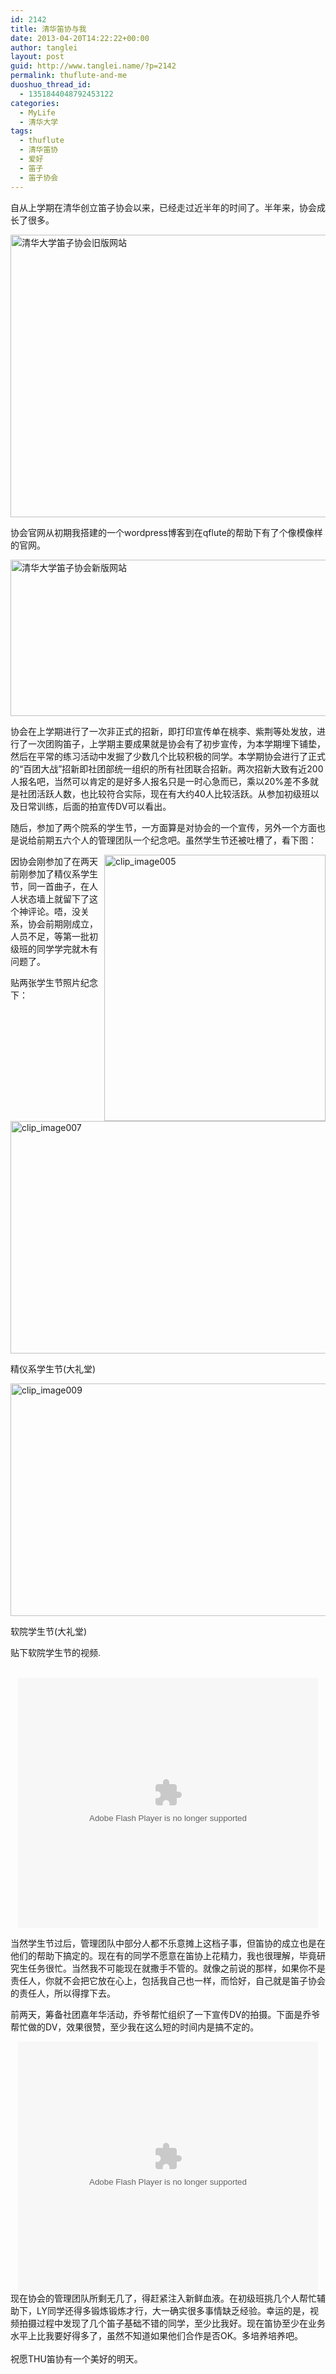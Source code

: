 ```yaml
---
id: 2142
title: 清华笛协与我
date: 2013-04-20T14:22:22+00:00
author: tanglei
layout: post
guid: http://www.tanglei.name/?p=2142
permalink: thuflute-and-me
duoshuo_thread_id:
  - 1351844048792453122
categories:
  - MyLife
  - 清华大学
tags:
  - thuflute
  - 清华笛协
  - 爱好
  - 笛子
  - 笛子协会
---
```

自从上学期在清华创立笛子协会以来，已经走过近半年的时间了。半年来，协会成长了很多。

[<img title="清华大学笛子协会旧版网站" style="border-left-width: 0px; border-right-width: 0px; border-bottom-width: 0px; float: none; margin-left: auto; display: block; border-top-width: 0px; margin-right: auto" border="0" alt="清华大学笛子协会旧版网站" src="http://www.tanglei.name/wp-content/uploads/2013/04/clip_image002_thumb1.jpg" width="557" height="452" />](http://www.tanglei.name/wp-content/uploads/2013/04/clip_image0021.jpg)

协会官网从初期我搭建的一个wordpress博客到在qflute的帮助下有了个像模像样的官网。

[<img title="清华大学笛子协会新版网站" style="border-left-width: 0px; border-right-width: 0px; border-bottom-width: 0px; float: none; margin-left: auto; display: block; border-top-width: 0px; margin-right: auto" border="0" alt="清华大学笛子协会新版网站" src="http://www.tanglei.name/wp-content/uploads/2013/04/clip_image004_thumb1.jpg" width="558" height="250" />](http://www.tanglei.name/wp-content/uploads/2013/04/clip_image0041.jpg)

协会在上学期进行了一次非正式的招新，即打印宣传单在桃李、紫荆等处发放，进行了一次团购笛子，上学期主要成果就是协会有了初步宣传，为本学期埋下铺垫，然后在平常的练习活动中发掘了少数几个比较积极的同学。本学期协会进行了正式的“百团大战”招新即社团部统一组织的所有社团联合招新。两次招新大致有近200人报名吧，当然可以肯定的是好多人报名只是一时心急而已，乘以20%差不多就是社团活跃人数，也比较符合实际，现在有大约40人比较活跃。从参加初级班以及日常训练，后面的拍宣传DV可以看出。

随后，参加了两个院系的学生节，一方面算是对协会的一个宣传，另外一个方面也是说给前期五六个人的管理团队一个纪念吧。虽然学生节还被吐槽了，看下图：

[<img title="clip_image005" style="border-left-width: 0px; border-right-width: 0px; border-bottom-width: 0px; margin-left: 0px; display: inline; border-top-width: 0px; margin-right: 0px" border="0" alt="clip_image005" align="right" src="http://www.tanglei.name/wp-content/uploads/2013/04/clip_image005_thumb.png" width="354" height="426" />](http://www.tanglei.name/wp-content/uploads/2013/04/clip_image005.png)

因协会刚参加了在两天前刚参加了精仪系学生节，同一首曲子，在人人状态墙上就留下了这个神评论。唔，没关系，协会前期刚成立，人员不足，等第一批初级班的同学学完就木有问题了。

贴两张学生节照片纪念下：

[<img title="clip_image007" style="border-left-width: 0px; border-right-width: 0px; border-bottom-width: 0px; display: inline; border-top-width: 0px" border="0" alt="clip_image007" src="http://www.tanglei.name/wp-content/uploads/2013/04/clip_image007_thumb.jpg" width="558" height="372" />](http://www.tanglei.name/wp-content/uploads/2013/04/clip_image007.jpg)

精仪系学生节(大礼堂)

[<img title="clip_image009" style="border-left-width: 0px; border-right-width: 0px; border-bottom-width: 0px; display: inline; border-top-width: 0px" border="0" alt="clip_image009" src="http://www.tanglei.name/wp-content/uploads/2013/04/clip_image009_thumb.jpg" width="557" height="372" />](http://www.tanglei.name/wp-content/uploads/2013/04/clip_image009.jpg)

软院学生节(大礼堂)

贴下软院学生节的视频.

<center>
  <br /> 
  
  <embed src="http://www.tudou.com/v/_yyUft1S2G0/&#038;resourceId=0_05_05_99&#038;bid=05/v.swf" type="application/x-shockwave-flash" allowscriptaccess="always" allowfullscreen="true" wmode="opaque" width="480" height="400">
  </embed>
  
  <br />
</center>

当然学生节过后，管理团队中部分人都不乐意摊上这档子事，但笛协的成立也是在他们的帮助下搞定的。现在有的同学不愿意在笛协上花精力，我也很理解，毕竟研究生任务很忙。当然我不可能现在就撒手不管的。就像之前说的那样，如果你不是责任人，你就不会把它放在心上，包括我自己也一样，而恰好，自己就是笛子协会的责任人，所以得撑下去。

前两天，筹备社团嘉年华活动，乔爷帮忙组织了一下宣传DV的拍摄。下面是乔爷帮忙做的DV，效果很赞，至少我在这么短的时间内是搞不定的。

<center>
  <embed src="http://player.youku.com/player.php/sid/XNTQ1MzM0MDY4/v.swf" allowFullScreen="true" quality="high" width="480" height="400" align="middle" allowScriptAccess="always" type="application/x-shockwave-flash">
  </embed>
</center>

<div align="left">
  现在协会的管理团队所剩无几了，得赶紧注入新鲜血液。在初级班挑几个人帮忙辅助下，LY同学还得多锻炼锻炼才行，大一确实很多事情缺乏经验。幸运的是，视频拍摄过程中发现了几个笛子基础不错的同学，至少比我好。现在笛协至少在业务水平上比我要好得多了，虽然不知道如果他们合作是否OK。多培养培养吧。
</div>

<div align="left">
  &#160;
</div>

<div align="left">
  祝愿THU笛协有一个美好的明天。
</div>
